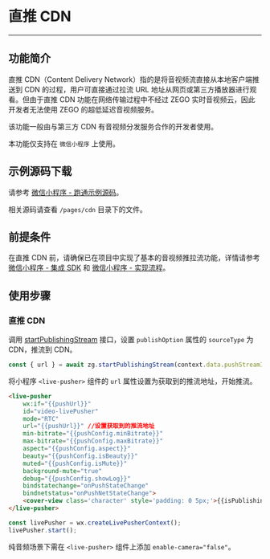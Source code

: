 # 直推 CDN

---

## 功能简介

直推 CDN（Content Delivery Network）指的是将音视频流直接从本地客户端推送到 CDN 的过程，用户可直接通过拉流 URL 地址从网页或第三方播放器进行观看。但由于直推 CDN 功能在网络传输过程中不经过 ZEGO 实时音视频云，因此开发者无法使用 ZEGO 的超低延迟音视频服务。  
  
该功能一般由与第三方 CDN 有音视频分发服务合作的开发者使用。

<Warning title="注意">


本功能仅支持在 `微信小程序` 上使用。

</Warning>




## 示例源码下载

请参考 [微信小程序 - 跑通示例源码](https://doc-zh.zego.im/article/18247)。

相关源码请查看 `/pages/cdn` 目录下的文件。

## 前提条件

在直推 CDN 前，请确保已在项目中实现了基本的音视频推拉流功能，详情请参考 [微信小程序 - 集成 SDK](https://doc-zh.zego.im/article/18251) 和 [微信小程序 - 实现流程](https://doc-zh.zego.im/article/18250)。

## 使用步骤

### 直推 CDN

调用 [startPublishingStream](https://doc-zh.zego.im/article/api?doc=Express_Video_SDK_API~javascript_wxxcx~class~ZegoExpressEngine#start-publishing-stream) 接口，设置 `publishOption` 属性的 `sourceType` 为 CDN，推流到 CDN。
 

```javascript
const { url } = await zg.startPublishingStream(context.data.pushStreamID, { sourceType: 'CDN' });
```

将小程序 `<live-pusher>` 组件的 `url` 属性设置为获取到的推流地址，开始推流。

```html
<live-pusher
	wx:if="{{pushUrl}}"
	id="video-livePusher"
	mode="RTC"
	url="{{pushUrl}}" //设置获取到的推流地址
	min-bitrate="{{pushConfig.minBitrate}}"
	max-bitrate="{{pushConfig.maxBitrate}}"
	aspect="{{pushConfig.aspect}}"
	beauty="{{pushConfig.isBeauty}}"
	muted="{{pushConfig.isMute}}"
	background-mute="true"
	debug="{{pushConfig.showLog}}"
	bindstatechange="onPushStateChange"
	bindnetstatus="onPushNetStateChange">
	<cover-view class='character' style='padding: 0 5px;'>{{isPublishing ? "我(" + publishStreamId + ")": ""}}</cover-view>
</live-pusher>    
```

```javascript
const livePusher = wx.createLivePusherContext();
livePusher.start();
```

<Warning title="注意">


纯音频场景下需在 `<live-pusher>` 组件上添加 `enable-camera="false"`。  

</Warning>


